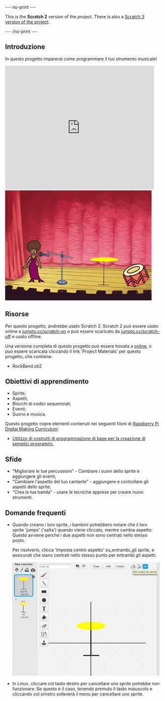 --- no-print ---

This is the **Scratch 2** version of the project. There is also a [Scratch 3 version of the project](https://projects.raspberrypi.org/it-IT/projects/rock-band).

--- /no-print ---

## Introduzione

In questo progetto imparerai come programmare il tuo strumento musicale!

<div class="scratch-preview">
  <iframe allowtransparency="true" width="485" height="402" src="https://scratch.mit.edu/projects/embed/26741186/?autostart=false" frameborder="0"></iframe>
  <img src="images/band-final.png">
</div>

## Risorse
Per questo progetto, andrebbe usato Scratch 2. Scratch 2 può essere usato online a [jumpto.cc/scratch-on](http://jumpto.cc/scratch-on) o può essere scaricato da [jumpto.cc/scratch-off](http://jumpto.cc/scratch-off) e usato offline.

Una versione completa di questo progetto può essere trovata a <a href="http://scratch.mit.edu/projects/26741186/#editor">online</a>, o può essere scaricata cliccando il link 'Project Materials' per questo progetto, che contiene:

+ RockBand.sb2

## Obiettivi di apprendimento
+ Sprite;
+ Aspetti;
+ Blocchi di codici sequenziali;
+ Eventi;
+ Suono e musica.

Questo progetto copre elementi contenuti nei seguenti filoni di [Raspberry Pi Digital Making Curriculum](http://rpf.io/curriculum):

+ [Utilizzo di costrutti di programmazione di base per la creazione di semplici programmi.](https://www.raspberrypi.org/curriculum/programming/creator)

## Sfide
+ "Migliorare le tue percussioni" - Cambiare i suoni dello sprite e aggiungere gli eventi;
+ "Cambiare l'aspetto del tuo cantante" - aggiungere e controllare gli aspetti dello sprite;
+ "Crea la tua banda" - usare le tecniche apprese per creare nuovi strumenti.

## Domande frequenti
+ Quando creano i loro sprite, i bambini potrebbero notare che il loro sprite 'jumps' ('salta') quando viene cliccato, mentre cambia aspetto. Questo avviene perché i due aspetti non sono centrati nello stesso posto.

	Per risolverlo, clicca 'Imposta centro aspetto' su_entrambi_gli sprite, e assicurati che siano centrati nello stesso punto per entrambi gli aspetti.

	![screenshot](images/band-center.png)

+ In Linux, cliccare col tasto destro per cancellare uno sprite potrebbe non funzionare. Se questo è il caso, tenendo premuto il tasto maiuscolo e cliccando col sinistro solleverà il menu per cancellare uno sprite.